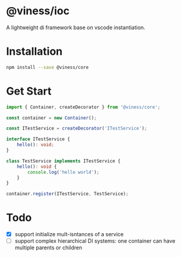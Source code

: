 # @viness/ioc

A lightweight di framework base on vscode instantiation.

# Installation

```bash
npm install --save @viness/core
```

# Get Start

```ts
import { Container, createDecorator } from '@viness/core';

const container = new Container();

const ITestService = createDecorator('ITestService');

interface ITestService {
    hello(): void;
}

class TestService implements ITestService {
    hello(): void {
        console.log('hello world');
    }
}

container.register(ITestService, TestService);
```

# Todo

-   [x] support initialize mult-isntances of a service
-   [ ] support complex hierarchical DI systems: one container can have multiple parents or children
